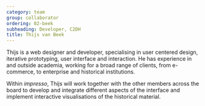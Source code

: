 ```yaml
---
category: team
group: collaborator
ordering: 02-beek
subheading: Developer, C2DH
title: Thijs van Beek
---
```


Thijs is a web designer and developer, specialising in user centered design, iterative prototyping, user interface and interaction. He has experience in and outside academia, working for a broad range of clients, from e-commerce, to enterprise and historical institutions.

Within <i>impresso</i>, Thijs will work together with the other members across the board to develop and integrate different aspects of the interface and implement interactive visualisations of the historical material.
